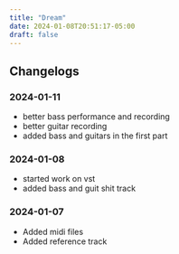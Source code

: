 ```yaml
---
title: "Dream"
date: 2024-01-08T20:51:17-05:00
draft: false
---
```


## Changelogs

### 2024-01-11

- better bass performance and recording
- better guitar recording
- added bass and guitars in the first part

### 2024-01-08

- started work on vst
- added bass and guit shit track

### 2024-01-07

- Added midi files
- Added reference track